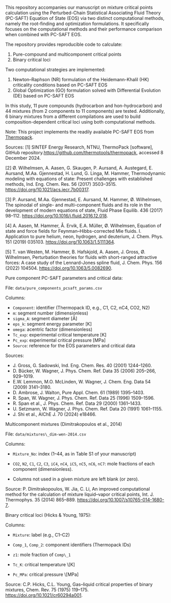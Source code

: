 This repository accompanies our manuscript on mixture critical points calculation using the Perturbed-Chain Statistical Associating Fluid Theory (PC-SAFT) Equation of State (EOS) via two distinct computational methods, namely the root-finding and optimization formulations. It specifically focuses on the computational methods and their performance comparison when combined with PC-SAFT EOS.

The repository provides reproducible code to calculate:

1. Pure-compound and multicomponent critical points
2. Binary critical loci

Two computational strategies are implemented:

1. Newton–Raphson (NR) formulation of the Heidemann-Khalil (HK) criticality conditions based on PC-SAFT EOS
2. Global Optimization (GO) formulation solved with Differential Evolution (DE) based on PC-SAFT EOS

In this study, 11 pure compounds (hydrocarbon and hon-hydrocarbon) and 44 mixtures (from 2 components to 11 components) are tested. Additionally, 6 binary mixtures from a different compilations are used to build composition-dependent critical loci using both computational methods.

Note: This project implements the readily available PC-SAFT EOS from [Thermopack](https://github.com/thermotools/thermopack).  

Sources:
[1] SINTEF Energy Research, NTNU, ThermoPack [software], GitHub repository.https://github.com/thermotools/thermopack, accessed 8 December 2024.

[2] Ø. Wilhelmsen, A. Aasen, G. Skaugen, P. Aursand, A. Austegard, E. Aursand, M.Aa. Gjennestad, H. Lund, G. Linga, M. Hammer, Thermodynamic modeling with equations of state: Present challenges with established methods, Ind. Eng. Chem. Res. 56 (2017) 3503–3515. https://doi.org/10.1021/acs.iecr.7b00317.

[3] P. Aursand, M.Aa. Gjennestad, E. Aursand, M. Hammer, Ø. Wilhelmsen, The spinodal of single- and multi-component fluids and its role in the development of modern equations of state, Fluid Phase Equilib. 436 (2017) 98–112. https://doi.org/10.1016/j.fluid.2016.12.018.

[4] A. Aasen, M. Hammer, Å. Ervik, E.A. Müller, Ø. Wilhelmsen, Equation of state and force fields for Feynman–Hibbs-corrected Mie fluids. I. Application to pure helium, neon, hydrogen, and deuterium, J. Chem. Phys. 151 (2019) 035103. https://doi.org/10.1063/1.5111364.

[5] T. van Westen, M. Hammer, B. Hafskjold, A. Aasen, J. Gross, Ø. Wilhelmsen, Perturbation theories for fluids with short-ranged attractive forces: A case study of the Lennard-Jones spline fluid, J. Chem. Phys. 156 (2022) 104504. https://doi.org/10.1063/5.0082690.

Pure component PC-SAFT parameters and critical data:

File: `data/pure_components_pcsaft_params.csv`

Columns:

- `Component`: identifier (Thermopack ID, e.g., C1, C2, nC4, CO2, N2)
- `m`: segment number (dimensionless)
- `sigma_A`: segment diameter [Å]
- `eps_k`: segment energy parameter [K]
- `omega`: acentric factor (dimensionless)
- `Tc_exp`: experimental critical temperature [K]
- `Pc_exp`: experimental critical pressure [MPa]
- `Source`: reference for the EOS parameters and critical data

Sources:  
- J. Gross, G. Sadowski, Ind. Eng. Chem. Res. 40 (2001) 1244–1260.  
- D. Bücker, W. Wagner, J. Phys. Chem. Ref. Data 35 (2006) 205–266, 929–1019.  
- E.W. Lemmon, M.O. McLinden, W. Wagner, J. Chem. Eng. Data 54 (2009) 3141–3180.  
- D. Ambrose, J. Walton, Pure Appl. Chem. 61 (1989) 1395–1403.  
- R. Span, W. Wagner, J. Phys. Chem. Ref. Data 25 (1996) 1509–1596.  
- R. Span et al., J. Phys. Chem. Ref. Data 29 (2000) 1361–1433.  
- U. Setzmann, W. Wagner, J. Phys. Chem. Ref. Data 20 (1991) 1061–1155.  
- J. Shi et al., AIChE J. 70 (2024) e18466.  

Multicomponent mixtures (Dimitrakopoulos et al., 2014)

File: `data/mixtures\_dim-wen-2014.csv`  

Columns:

- `Mixture_No`: index (1–44, as in Table S1 of your manuscript)  

- `CO2`, `N2`, `C1`, `C2`, `C3`, `iC4`, `nC4`, `iC5`, `nC5`, `nC6`, `nC7`: mole fractions of each component (dimensionless).  

- Columns not used in a given mixture are left blank (or zero).  

Source: P. Dimitrakopoulos, W. Jia, C. Li, An improved computational method for the calculation of mixture liquid–vapor critical points, Int. J. Thermophys. 35 (2014) 865–889. https://doi.org/10.1007/s10765-014-1680-7.

Binary critical loci (Hicks & Young, 1975):

Columns:

- `Mixture`: label (e.g., C1–C2)

- `Comp_1`, `Comp_2`: component identifiers (Thermopack IDs)

- `z1`: mole fraction of `Comp\_1`

- `Tc_K`: critical temperature \\\[K]

- `Pc_MPa`: critical pressure \\\[MPa]

Source: C.P. Hicks, C.L. Young, Gas–liquid critical properties of binary mixtures, Chem. Rev. 75 (1975) 119–175. https://doi.org/10.1021/cr60294a001.
